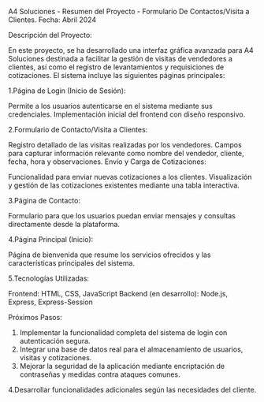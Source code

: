 A4 Soluciones - Resumen del Proyecto - Formulario De Contactos/Visita a Clientes.
Fecha: Abril 2024

Descripción del Proyecto:

En este proyecto, se ha desarrollado una interfaz gráfica avanzada para A4 Soluciones  destinada a facilitar la gestión de visitas de vendedores a clientes, así como el registro de levantamientos y requisiciones de cotizaciones. El sistema incluye las siguientes páginas principales:

1.Página de Login (Inicio de Sesión):

Permite a los usuarios autenticarse en el sistema mediante sus credenciales.
Implementación inicial del frontend con diseño responsivo.

2.Formulario de Contacto/Visita a Clientes:

Registro detallado de las visitas realizadas por los vendedores.
Campos para capturar información relevante como nombre del vendedor, cliente, fecha, hora y observaciones.
Envío y Carga de Cotizaciones:

Funcionalidad para enviar nuevas cotizaciones a los clientes.
Visualización y gestión de las cotizaciones existentes mediante una tabla interactiva.

3.Página de Contacto:

Formulario para que los usuarios puedan enviar mensajes y consultas directamente desde la plataforma.

4.Página Principal (Inicio):

Página de bienvenida que resume los servicios ofrecidos y las características principales del sistema.

5.Tecnologías Utilizadas:

Frontend: HTML, CSS, JavaScript
Backend (en desarrollo): Node.js, Express, Express-Session

Próximos Pasos:

1. Implementar la funcionalidad completa del sistema de login con autenticación segura.
2. Integrar una base de datos real para el almacenamiento de usuarios, visitas y cotizaciones.
3. Mejorar la seguridad de la aplicación mediante encriptación de contraseñas y medidas contra ataques comunes.
   
4.Desarrollar funcionalidades adicionales según las necesidades del cliente.

